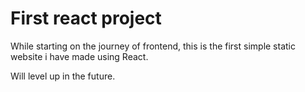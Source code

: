 # First react project

While starting on the journey of frontend, this is the first simple static website i have made using React.

Will level up in the future.